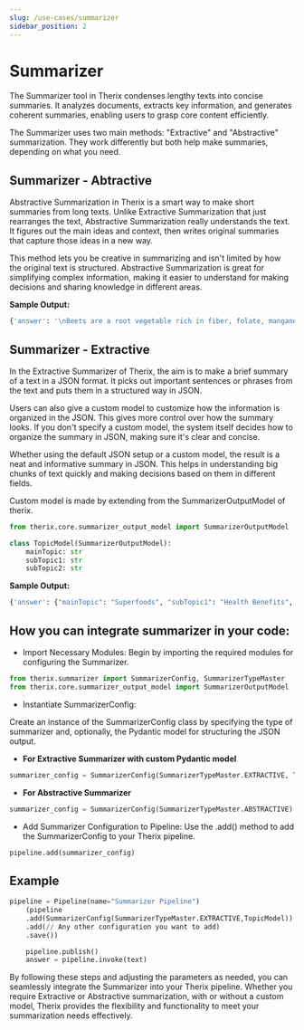 ```yaml
---
slug: /use-cases/summarizer
sidebar_position: 2
---
```


# Summarizer

The Summarizer tool in Therix condenses lengthy texts into concise summaries. It analyzes documents, extracts key information, and generates coherent summaries, enabling users to grasp core content efficiently.

The Summarizer uses two main methods: "Extractive" and "Abstractive" summarization. They work differently but both help make summaries, depending on what you need.

## Summarizer - Abtractive

Abstractive Summarization in Therix is a smart way to make short summaries from long texts. Unlike Extractive Summarization that just rearranges the text, Abstractive Summarization really understands the text. It figures out the main ideas and context, then writes original summaries that capture those ideas in a new way.

This method lets you be creative in summarizing and isn't limited by how the original text is structured. Abstractive Summarization is great for simplifying complex information, making it easier to understand for making decisions and sharing knowledge in different areas.

**Sample Output:**
```python
{'answer': '\nBeets are a root vegetable rich in fiber, folate, manganese, and antioxidants, and can improve athletic performance and reduce blood pressure. More research is needed to fully understand their health benefits.', 'session_id': UUID('b9548328-6982-40e9-9cea-06208090f25f')}
```

## Summarizer - Extractive

In the Extractive Summarizer of Therix, the aim is to make a brief summary of a text in a JSON format. It picks out important sentences or phrases from the text and puts them in a structured way in JSON.

Users can also give a custom model to customize how the information is organized in the JSON. This gives more control over how the summary looks.
If you don't specify a custom model, the system itself decides how to organize the summary in JSON, making sure it's clear and concise.

Whether using the default JSON setup or a custom model, the result is a neat and informative summary in JSON. This helps in understanding big chunks of text quickly and making decisions based on them in different fields.

Custom model is made by extending from the SummarizerOutputModel of therix.
```python
from therix.core.summarizer_output_model import SummarizerOutputModel

class TopicModel(SummarizerOutputModel):
    mainTopic: str
    subTopic1: str
    subTopic2: str
```

**Sample Output:**
```python
{'answer': {"mainTopic": "Superfoods", "subTopic1": "Health Benefits", "subTopic2": "10 Superfoods"} , 'session_id': UUID('3f2d3cef-8091-4e0d-accd-71b6387938c7')}
```

## How you can integrate summarizer in your code:

- Import Necessary Modules: Begin by importing the required modules for configuring the Summarizer.

```python
from therix.summarizer import SummarizerConfig, SummarizerTypeMaster
from therix.core.summarizer_output_model import SummarizerOutputModel  # Import SummarizerOutputModel if needed
```

- Instantiate SummarizerConfig:

Create an instance of the SummarizerConfig class by specifying the type of summarizer and, optionally, the Pydantic model for structuring the JSON output.

- **For Extractive Summarizer with custom Pydantic model**
```python
summarizer_config = SummarizerConfig(SummarizerTypeMaster.EXTRACTIVE, TopicModel)
```

- **For Abstractive Summarizer**
```python
summarizer_config = SummarizerConfig(SummarizerTypeMaster.ABSTRACTIVE)
```

- Add Summarizer Configuration to Pipeline: Use the .add() method to add the SummarizerConfig to your Therix pipeline.

```python
pipeline.add(summarizer_config)
```

## Example

```python
pipeline = Pipeline(name="Summarizer Pipeline")
    (pipeline
    .add(SummarizerConfig(SummarizerTypeMaster.EXTRACTIVE,TopicModel))
    .add(// Any other configuration you want to add)
    .save())

    pipeline.publish()
    answer = pipeline.invoke(text)
```

By following these steps and adjusting the parameters as needed, you can seamlessly integrate the Summarizer into your Therix pipeline. Whether you require Extractive or Abstractive summarization, with or without a custom model, Therix provides the flexibility and functionality to meet your summarization needs effectively.
